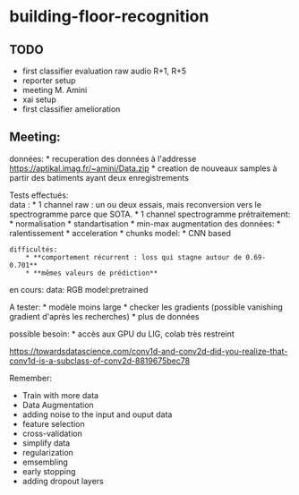 # building-floor-recognition

## TODO

* first classifier evaluation raw audio R+1, R+5
* reporter setup
* meeting M. Amini
* xai setup
* first classifier amelioration

## Meeting:

données:
	* recuperation des données à l'addresse https://aptikal.imag.fr/~amini/Data.zip
	* creation de nouveaux samples à partir des batiments ayant deux enregistrements
	
Tests effectués:	
	data : 
		* 1 channel raw : un ou deux essais, mais reconversion vers le spectrogramme parce que SOTA.
		* 1 channel spectrogramme 
			prétraitement:
				* normalisation
				* standartisation
				* min-max
			augmentation des données:
				* ralentissement
				* acceleration
				* chunks 
	model: 
		* CNN based

	difficultés:
		* **comportement récurrent : loss qui stagne autour de 0.69-0.701**
		* **mêmes valeurs de prédiction**

en cours:
	data: RGB
	model:pretrained

A tester:
	*  modèle moins large
	* checker les gradients (possible vanishing gradient d'après les recherches)
	* plus de données


possible besoin:
	* accès aux GPU du LIG, colab très restreint

https://towardsdatascience.com/conv1d-and-conv2d-did-you-realize-that-conv1d-is-a-subclass-of-conv2d-8819675bec78

Remember:

* Train with more data
* Data Augmentation
* adding noise to the input and ouput data
* feature selection
* cross-validation
* simplify data
* regularization
* emsembling
* early stopping
* adding dropout layers
